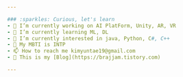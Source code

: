```yaml
---

### :sparkles: Curious, let's learn
- 🔭 I’m currently working on AI PlatForm, Unity, AR, VR
- 🌱 I’m currently learning ML, DL
- 👀 I’m currently interested in java, Python, C#, C++
- 🐳 My MBTI is INTP
- 📫 How to reach me kimyuntae19@gmail.com
- 🤙 This is my [Blog](https://brajjam.tistory.com)

---
```


<!-- <div align="center"> -->
<!-- [![Top Langs](https://github-readme-stats.vercel.app/api/top-langs/?username=eva0519&layout=compact&langs_count=10&theme=dark&hide=python)]  -->
<!-- hide=${unvisiable lang}  -->
<!-- ![Anurag's GitHub stats](https://github-readme-stats.vercel.app/api?username=eva0519&show_icons=true&theme=dark)  -->
<!-- ![trophy](https://github-profile-trophy.vercel.app/?username=eva0519&theme=flat&column=5)  -->
<!-- </div> -->
